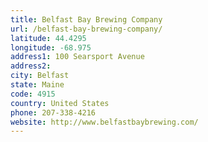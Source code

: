 ```yaml
---
title: Belfast Bay Brewing Company
url: /belfast-bay-brewing-company/
latitude: 44.4295
longitude: -68.975
address1: 100 Searsport Avenue
address2: 
city: Belfast
state: Maine
code: 4915
country: United States
phone: 207-338-4216
website: http://www.belfastbaybrewing.com/
---
```


